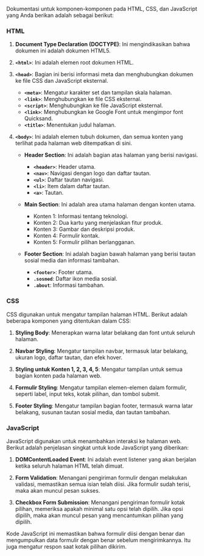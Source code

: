 Dokumentasi untuk komponen-komponen pada HTML, CSS, dan JavaScript yang Anda berikan adalah sebagai berikut:

### HTML

1. **Document Type Declaration (DOCTYPE)**: Ini mengindikasikan bahwa dokumen ini adalah dokumen HTML5.

2. **`<html>`**: Ini adalah elemen root dokumen HTML.

3. **`<head>`**: Bagian ini berisi informasi meta dan menghubungkan dokumen ke file CSS dan JavaScript eksternal.

   - **`<meta>`**: Mengatur karakter set dan tampilan skala halaman.
   - **`<link>`**: Menghubungkan ke file CSS eksternal.
   - **`<script>`**: Menghubungkan ke file JavaScript eksternal.
   - **`<link>`**: Menghubungkan ke Google Font untuk mengimpor font Quicksand.
   - **`<title>`**: Menentukan judul halaman.

4. **`<body>`**: Ini adalah elemen tubuh dokumen, dan semua konten yang terlihat pada halaman web ditempatkan di sini.

   - **Header Section**: Ini adalah bagian atas halaman yang berisi navigasi.

     - **`<header>`**: Header utama.
     - **`<nav>`**: Navigasi dengan logo dan daftar tautan.
     - **`<ul>`**: Daftar tautan navigasi.
     - **`<li>`**: Item dalam daftar tautan.
     - **`<a>`**: Tautan.

   - **Main Section**: Ini adalah area utama halaman dengan konten utama.

     - Konten 1: Informasi tentang teknologi.
     - Konten 2: Dua kartu yang menjelaskan fitur produk.
     - Konten 3: Gambar dan deskripsi produk.
     - Konten 4: Formulir kontak.
     - Konten 5: Formulir pilihan berlangganan.

   - **Footer Section**: Ini adalah bagian bawah halaman yang berisi tautan sosial media dan informasi tambahan.
     - **`<footer>`**: Footer utama.
     - **`.sosmed`**: Daftar ikon media sosial.
     - **`.about`**: Informasi tambahan.

### CSS

CSS digunakan untuk mengatur tampilan halaman HTML. Berikut adalah beberapa komponen yang ditentukan dalam CSS:

1. **Styling Body**: Menerapkan warna latar belakang dan font untuk seluruh halaman.

2. **Navbar Styling**: Mengatur tampilan navbar, termasuk latar belakang, ukuran logo, daftar tautan, dan efek hover.

3. **Styling untuk Konten 1, 2, 3, 4, 5**: Mengatur tampilan untuk semua bagian konten pada halaman web.

4. **Formulir Styling**: Mengatur tampilan elemen-elemen dalam formulir, seperti label, input teks, kotak pilihan, dan tombol submit.

5. **Footer Styling**: Mengatur tampilan bagian footer, termasuk warna latar belakang, susunan tautan sosial media, dan tautan tambahan.

### JavaScript

JavaScript digunakan untuk menambahkan interaksi ke halaman web. Berikut adalah penjelasan singkat untuk kode JavaScript yang diberikan:

1. **DOMContentLoaded Event**: Ini adalah event listener yang akan berjalan ketika seluruh halaman HTML telah dimuat.

2. **Form Validation**: Menangani pengiriman formulir dengan melakukan validasi, memastikan semua isian telah diisi. Jika formulir sudah terisi, maka akan muncul pesan sukses.

3. **Checkbox Form Submission**: Menangani pengiriman formulir kotak pilihan, memeriksa apakah minimal satu opsi telah dipilih. Jika opsi dipilih, maka akan muncul pesan yang mencantumkan pilihan yang dipilih.

Kode JavaScript ini memastikan bahwa formulir diisi dengan benar dan mengumpulkan data formulir dengan benar sebelum mengirimkannya. Itu juga mengatur respon saat kotak pilihan dikirim.
